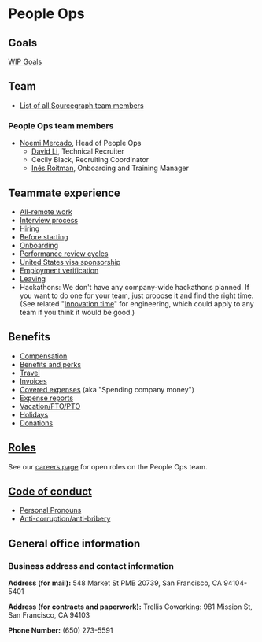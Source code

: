 # People Ops

## Goals

[WIP Goals](https://docs.google.com/document/d/1DYve4t4DrY5ppoBrwiasL2iqgTcBZ41ROe91CN6urVA/edit?ts=5f3c23b6#heading=h.74q0h5s6i2fz)

## Team

- [List of all Sourcegraph team members](../../company/team/index.md)

### People Ops team members

- [Noemi Mercado](../../../company/team/index.md#noemi-mercado-she-her), Head of People Ops
  - [David Li](../../../company/team/index.md#david-li-he-him), Technical Recruiter
  - Cecily Black, Recruiting Coordinator
  - [Inés Roitman](https://about.sourcegraph.com/company/team#in%c3%a9s-roitman-she-her), Onboarding and Training Manager

## Teammate experience

- [All-remote work](../../company/remote/index.md)
- [Interview process](hiring/interview_process.md)
- [Hiring](hiring/index.md)
- [Before starting](onboarding/before_starting.md)
- [Onboarding](onboarding/index.md)
- [Performance review cycles](review-cycles/index.md)
- [United States visa sponsorship](visa-sponsorship.md)
- [Employment verification](employment_verification.md)
- [Leaving](leaving.md)
- Hackathons: We don't have any company-wide hackathons planned. If you want to do one for your team, just propose it and find the right time. (See related "[Innovation time](../engineering/index.md#innovation-time)" for engineering, which could apply to any team if you think it would be good.)

## Benefits

- [Compensation](compensation.md)
- [Benefits and perks](benefits-and-perks.md)
- [Travel](travel.md)
- [Invoices](invoices.md)
- [Covered expenses](spending-company-money.md) (aka "Spending company money")
- [Expense reports](expenses.md)
- [Vacation/FTO/PTO](https://github.com/sourcegraph/Graphbook/blob/master/Holidays,%20FTO,%20and%20leaves%20of%20absence/Vacation%20and%20FTO.md)
- [Holidays](holidays.md)
- [Donations](donations.md)

## [Roles](roles.md)

See our [careers page](../../company/careers.md) for open roles on the People Ops team.

## [Code of conduct](../communication/code_of_conduct.md)

- [Personal Pronouns](personal-pronouns.md)
- [Anti-corruption/anti-bribery](anti-corruption.md)

## General office information

### Business address and contact information

**Address (for mail):** 548 Market St PMB 20739, San Francisco, CA 94104-5401

**Address (for contracts and paperwork):** Trellis Coworking: 981 Mission St, San Francisco, CA 94103

**Phone Number:** (650) 273-5591
